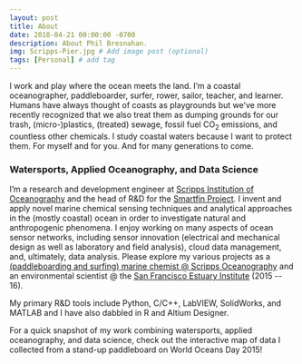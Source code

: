 ```yaml
---
layout: post
title: About
date: 2018-04-21 00:00:00 -0700
description: About Phil Bresnahan.
img: Scripps-Pier.jpg # Add image post (optional)
tags: [Personal] # add tag
---
```


I work and play where the ocean meets the land. I’m a coastal oceanographer, paddleboarder, surfer, rower, sailor, teacher, and learner. Humans have always thought of coasts as playgrounds but we’ve more recently recognized that we also treat them as dumping grounds for our trash, (micro-)plastics, (treated) sewage, fossil fuel CO<sub>2</sub> emissions, and countless other chemicals. I study coastal waters because I want to protect them. For myself and for you. And for many generations to come.

### Watersports, Applied Oceanography, and Data Science
I’m a research and development engineer at [Scripps Institution of Oceanography](https://scripps.ucsd.edu) and the head of R&D for the [Smartfin Project](https://smartfin.org). I invent and apply novel marine chemical sensing techniques and analytical approaches in the (mostly coastal) ocean in order to investigate natural and anthropogenic phenomena. I enjoy working on many aspects of ocean sensor networks, including sensor innovation (electrical and mechanical design as well as laboratory and field analysis), cloud data management, and, ultimately, data analysis. Please explore my various projects as a [(paddleboarding and surfing) marine chemist @ Scripps Oceanography](../sup-science) and an environmental scientist @ the [San Francisco Estuary Institute](../estuaries) (2015 -- 16).

My primary R&D tools include Python, C/C++, LabVIEW, SolidWorks, and MATLAB and I have also dabbled in R and Altium Designer.

For a quick snapshot of my work combining watersports, applied oceanography, and data science, check out the interactive map of data I collected from a stand-up paddleboard on World Oceans Day 2015!
